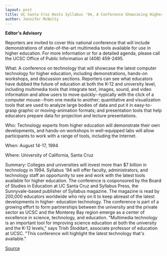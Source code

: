 ```yaml
---
layout: post
title: UC Santa Cruz Hosts Syllabus '94, A Conference Showcasing Higher-education Technology
author: Jennifer McNulty
---
```


**Editor's Advisory**

Reporters are invited to cover this national conference that will  include demonstrations of state-of-the-art multimedia tools  available for use in higher education. For more information or for a  detailed agenda, please call the UCSC Office of Public Information  at (408) 459-2495.

What: A conference on technology that will showcase the latest  computer technology for higher education, including demonstrations,  hands-on workshops, and discussion sections. Reporters can see  what educators have dubbed the future of education at both the K-12  and university level, including multimedia tools that integrate text,  images, sound, and video information and allow users to move  quickly--typically with the click of a computer mouse--from one  media to another; quantitative and visualization tools that are used  to analyze large bodies of data and put it in easy-to-grasp graphic or  moving-animation formats; and presentation tools that help  educators prepare data for projection and lecture presentations.

Who: Technology experts from higher education will  demonstrate their own developments, and hands-on workshops in  well-equipped labs will allow participants to work with a range of  tools, including the Internet.

When: August 14-17, 1994

Where: University of California, Santa Cruz

Summary: Colleges and universities will invest more than $7  billion in technology in 1994. Syllabus '94 will offer faculty,  administrators, and technology staff an opportunity to see and work  with the latest tools available for higher education. The conference  is cosponsored by the Board of Studies in Education at UC Santa Cruz  and Syllabus Press, the Sunnyvale-based publisher of Syllabus  magazine. The magazine is read by 200,000 educators worldwide  who rely on it to keep abreast of the latest developments in higher- education technology. The conference is part of a growing effort to  form partnerships between the university and the private sector as  UCSC and the Monterey Bay region emerge as a center of excellence  in science, technology, and education. "Multimedia technology is an  important tool for improving science education at both the  university and the K-12 levels," says Trish Stoddart, associate  professor of education at UCSC. "This conference will highlight the  latest technology that's available."

[Source](http://www1.ucsc.edu/news_events/press_releases/archive/94-95/07-94/072794-UCSC_hosts_Syllabus.html "Permalink to 072794-UCSC_hosts_Syllabus")
